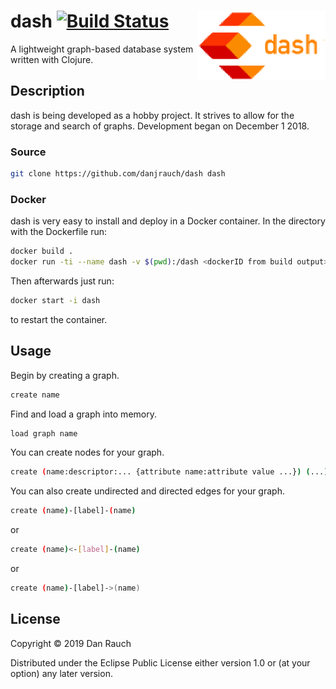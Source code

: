 # <img align="right" src="https://raw.githubusercontent.com/danjrauch/dash/master/logos/dashlogo_readme.png"> dash [![Build Status](https://travis-ci.org/danjrauch/dash.svg?branch=master)](https://travis-ci.org/danjrauch/dash)

A lightweight graph-based database system written with Clojure.

## Description

dash is being developed as a hobby project. It strives to allow for the storage and search of graphs. Development began on December 1 2018. 

### Source 

```sh
git clone https://github.com/danjrauch/dash dash
```

<!-- ### Development

Want to contribute?
Email me @ drauch@hawk.iit.edu

### Building

dash uses Leiningen. -->

### Docker

dash is very easy to install and deploy in a Docker container. In the directory with the Dockerfile run:
```sh
docker build .
docker run -ti --name dash -v $(pwd):/dash <dockerID from build output>
```
Then afterwards just run:
```sh
docker start -i dash
```
to restart the container.

## Usage

Begin by creating a graph.
```sh
create name
```

Find and load a graph into memory.
```sh
load graph name
```

You can create nodes for your graph.
```sh
create (name:descriptor:... {attribute name:attribute value ...}) (...)
```

You can also create undirected and directed edges for your graph.
```sh
create (name)-[label]-(name)
```
or
```sh
create (name)<-[label]-(name)
```
or
```sh
create (name)-[label]->(name)
```

License
----
Copyright © 2019 Dan Rauch

Distributed under the Eclipse Public License either version 1.0 or (at your option) any later version.